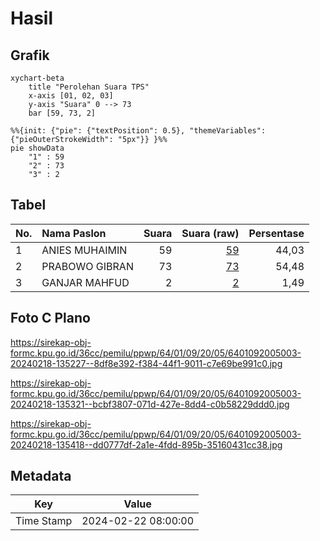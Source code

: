 # Hasil

## Grafik

```mermaid
xychart-beta
    title "Perolehan Suara TPS"
    x-axis [01, 02, 03]
    y-axis "Suara" 0 --> 73
    bar [59, 73, 2]
```

```mermaid
%%{init: {"pie": {"textPosition": 0.5}, "themeVariables": {"pieOuterStrokeWidth": "5px"}} }%%
pie showData
    "1" : 59
    "2" : 73
    "3" : 2
```

## Tabel

| No. | Nama Paslon    | Suara | Suara (raw) | Persentase |
|:--- |:-------------- | -----:| -----------:| ----------:|
| 1   | ANIES MUHAIMIN | 59    | [59][p-1]   | 44,03      |
| 2   | PRABOWO GIBRAN | 73    | [73][p-2]   | 54,48      |
| 3   | GANJAR MAHFUD  | 2     | [2][p-3]    | 1,49       |


[p-1]: https://github.com/gigit-pemilu/pemilu-2024-64-kalimantan-timur/blob/main/pilpres/hitung-suara/sub/64-kalimantan-timur/sub/01-paser/sub/09-batu-engau/sub/2005-riwang/sub/003-tps/sub/paslon-1.txt
[p-2]: https://github.com/gigit-pemilu/pemilu-2024-64-kalimantan-timur/blob/main/pilpres/hitung-suara/sub/64-kalimantan-timur/sub/01-paser/sub/09-batu-engau/sub/2005-riwang/sub/003-tps/sub/paslon-2.txt
[p-3]: https://github.com/gigit-pemilu/pemilu-2024-64-kalimantan-timur/blob/main/pilpres/hitung-suara/sub/64-kalimantan-timur/sub/01-paser/sub/09-batu-engau/sub/2005-riwang/sub/003-tps/sub/paslon-3.txt

## Foto C Plano

https://sirekap-obj-formc.kpu.go.id/36cc/pemilu/ppwp/64/01/09/20/05/6401092005003-20240218-135227--8df8e392-f384-44f1-9011-c7e69be991c0.jpg

https://sirekap-obj-formc.kpu.go.id/36cc/pemilu/ppwp/64/01/09/20/05/6401092005003-20240218-135321--bcbf3807-071d-427e-8dd4-c0b58229ddd0.jpg

https://sirekap-obj-formc.kpu.go.id/36cc/pemilu/ppwp/64/01/09/20/05/6401092005003-20240218-135418--dd0777df-2a1e-4fdd-895b-35160431cc38.jpg


## Metadata

| Key        | Value               |
| ---------- | ------------------- |
| Time Stamp | 2024-02-22 08:00:00 |



